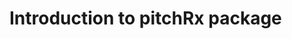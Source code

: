 Introduction to pitchRx package
=======================================

<!--browseURL(paste0('http://127.0.0.1:', tools:::httpdPort, '/library/pitchRx/doc/index.html'))>





Introduction
------------

The  **pitchRx** package provides tools for collecting and visualizing Major League Baseball (MLB) PITCHf/x data.


Data Collection
----------------------------

### Collecting PITCHf/x Data

**pitchRx** makes it easy to collect PITCHf/x data directly from the source. Since its establishment in 2008, Major League Baseball Advanced Media (MLBAM) has made PITCHf/x data available in XML format.  MLBAM provides this service for free. To keep it that way, please be mindful when using this library to query their website.

One should collect PITCHf/x on a yearly basis (or shorter - since this is large amount of data). After storing your data appropriately, the collection process can then be repeated for subsequent years (or other timelines).


```r
data <- scrapeFX(start = "2011-01-01", end = "2011-12-31")
# RMySQL is preferred for data storage
library(RMySQL)
drv <- dbDriver("MySQL")
MLB <- dbConnect(drv, user = "your_user_name", password = "your_password", port = your_port, 
    dbname = "your_database_name", host = "your_host")
dbWriteTable(MLB, value = data$pitch, name = "pitch", row.names = FALSE, append = TRUE)
dbWriteTable(MLB, value = data$atbat, name = "atbat", row.names = FALSE, append = TRUE)
rm(data)  #clear workspace so you can repeat for other year(s)
```


If you are storing data via MySQL, you may want to append to these <a href="https://github.com/cpsievert/pitchFX/blob/master/tables.sql">table formats</a>. By default, two data frames are returned. One contains data on the 'pitch' level and the other on the 'atbat' level. If you're interested in having a deeper level of information at your disposal. You can scrape for other data to supplement the core PITCHf/x tables.


```r
data <- scrapeFX(start = "2011-01-01", end = "2011-12-31", tables = list(atbat = fields$atbat, 
    pitch = fields$pitch, game = fields$game, player = fields$player, runner = NULL, 
    umpire = NULL, coach = NULL))
```


No matter how you're storing your data, you will want to join the 'atbat' and 'pitch' table at some point. If you're interested in a subset of data, consider subsetting the 'atbat' table before joining with pitches. For instance, if want all 'four-seam' and 'cutting' fastballs thrown by Mariano Rivera nad Phil Hughes during the 2011 season:


```r
names <- c("Mariano Rivera", "Phil Hughes")
atbats <- subset(data$atbat, pitcher_name == name)
pitchFX <- join(atbats, data$pitch, by = c("num", "url"), type = "inner")
pitches <- subset(pitchFX, pitch_type == c("FF", "FC"))
```


If you're storing your data with MySQL, you could save a bit of time with the following. Note that you want to add criteria for the year of interest (if you have multiple years in your database).


```r
Rivera <- dbGetQuery(MLB, "SELECT * FROM atbat INNER JOIN pitch ON (atbat.num = pitch.num AND atbat.url = pitch.url) WHERE atbat.pitcher_name = 'Mariano Rivera' or atbat.pitcher_name = 'Phil Hughes'")
```


### Collecting XML data

**pitchRx** has convenient functionality for extracting XML data from multiple files into appropriate data frame(s). One has to simply create the XML file names and specify XML nodes/attributes of interest. Keeping with the baseball theme, we can extract various statistics for batters entering a particular game.


```r
data(urls)
dir <- gsub("players.xml", "batters/", urls$url_player[1000])
doc <- htmlParse(dir)
nodes <- getNodeSet(doc, "//a")
values <- gsub(" ", "", sapply(nodes, xmlValue))
ids <- values[grep("[0-9]+", values)]
filenames <- paste(dir, ids, sep = "")
stats <- urlsToDataFrame(filenames, tables = list(Player = NULL), add.children = TRUE)
```



PITCHf/x Visualization
--------------------

### Animation

I can use the $\texttt{pitches}$ data frame created in the previous section to animate pitch trajectories.





```r
animateFX(pitches)
```

<div align = "center">
 <embed width="360" height="504" name="plugin" src="figure/ani.swf" type="application/x-shockwave-flash"> 
</div>


The plotting options for **pitchRx** encompass the flexibility and syntax of the ggplot2 grammar of graphics.


```r
animateFX(pitches, layer = facet_grid(pitcher_name ~ stand, labeller = label_both))
```

<div align = "center">
 <embed width="360" height="504" name="plugin" src="figure/ani2.swf" type="application/x-shockwave-flash"> 
</div>


### Strikezone Densities

I can also examine static pitch locations at the moment they cross the plate.


```r
strikeFX(pitches, layer = facet_grid(. ~ stand))
```

<img src="figure/strike.png" title="plot of chunk strike" alt="plot of chunk strike" style="display:block; margin: auto" />


Unlike $$\texttt{animateFX}$$, $$\texttt{strikeFX}$$ allows different geometries.


```r
strikeFX(pitches, geom = "tile", contour = TRUE)
```

<img src="figure/strike2.png" title="plot of chunk strike2" alt="plot of chunk strike2" style="display:block; margin: auto" />



